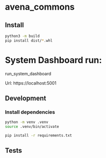 # avena_commons

## Install  
```bash
python3 -m build
pip install dist/*.whl
```

# System Dashboard run:
run_system_dashboard

Url: https://localhost:5001

## Development

### Install dependencies
```bash
python -m venv .venv
source .venv/bin/activate

pip install -r requirements.txt
```

## Tests

